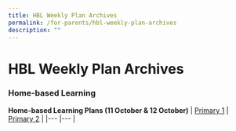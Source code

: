 ```yaml
---
title: HBL Weekly Plan Archives
permalink: /for-parents/hbl-weekly-plan-archives
description: ""
---
```

# **HBL Weekly Plan Archives**

### Home-based Learning

**Home-based Learning Plans (11 October & 12 October)**
| [Primary 1](/files/P1_CPS__HBL%20Plan_11-12%20Oct.pdf)	| [Primary 2](/files/P2_CPS__HBL%20Plan_11-12%20Oct.pdf) 	|
|---	|---	|